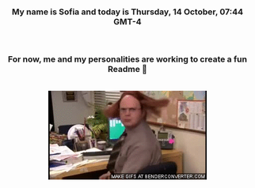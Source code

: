 


<div align="center">
<h3 >My name is Sofia and today is Thursday, 14 October, 07:44 GMT-4</h3><br>
<h3 >For now, me and my personalities are working to create a fun Readme 👋
</h3><br>
<img src='img/dwight.gif' alt='working...'/>
</div>
